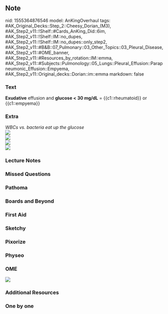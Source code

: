## Note
nid: 1555364876546
model: AnKingOverhaul
tags: #AK_Original_Decks::Step_2::Cheesy_Dorian_(M3), #AK_Step2_v11::!Shelf::#Cards_AnKing_Did::6im, #AK_Step2_v11::!Shelf::IM::no_dupes, #AK_Step2_v11::!Shelf::IM::no_dupes::only_step2, #AK_Step2_v11::#B&B::07_Pulmonary::03_Other_Topics::03_Pleural_Disease, #AK_Step2_v11::#OME_banner, #AK_Step2_v11::#Resources_by_rotation::IM::emma, #AK_Step2_v11::#Subjects::Pulmonology::05_Lungs::Pleural_Effusion::Parapneumonic_Effusion::Empyema, #AK_Step2_v11::Original_decks::Dorian::im::emma
markdown: false

### Text
<b>Exudative</b> effusion and <b>glucose < 30 mg/dL</b> =
{{c1::rheumatoid}} or {{c1::empyema}}

### Extra
<div>
  <div>
    <i>WBCs vs. bacteria eat up the glucose</i>
  </div>
  <div>
    <i><img src="paste-1698775529684993.jpg"></i>
  </div>
  <div>
    <i><img src="paste-1698792709554177.jpg"></i>
  </div>
</div>
<div>
  <i><img src="paste-1687342326743041.jpg"></i>
</div>
<div>
  <i><img src="paste-1682617862717441.jpg"></i>
</div>

### Lecture Notes


### Missed Questions


### Pathoma


### Boards and Beyond


### First Aid


### Sketchy


### Pixorize


### Physeo


### OME
<div class="ome-widget">
  <a href="https://onlinemeded.org?ref=anki"><img src=
  "_OME_AnkiFlashcards_General_3.png"></a>
</div>

### Additional Resources


### One by one

